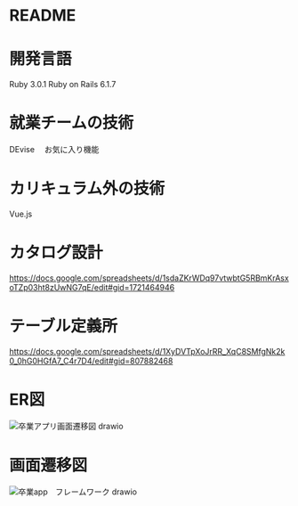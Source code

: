 # README
# 開発言語
Ruby 3.0.1 Ruby on Rails 6.1.7
# 就業チームの技術
DEvise　
お気に入り機能

# カリキュラム外の技術
Vue.js
# カタログ設計
https://docs.google.com/spreadsheets/d/1sdaZKrWDq97vtwbtG5RBmKrAsxoTZp03ht8zUwNG7qE/edit#gid=1721464946
# テーブル定義所
https://docs.google.com/spreadsheets/d/1XyDVTpXoJrRR_XqC8SMfgNk2k0_0hG0HGfA7_C4r7D4/edit#gid=807882468

# ER図
![卒業アプリ画面遷移図 drawio](https://user-images.githubusercontent.com/112809549/218048042-cf3b9508-8699-4edd-8265-2201b1d10320.png)


# 画面遷移図
![卒業app　フレームワーク drawio](https://user-images.githubusercontent.com/112809549/218048309-de2ffe56-1c99-4334-a46f-8f8899e32749.png)
